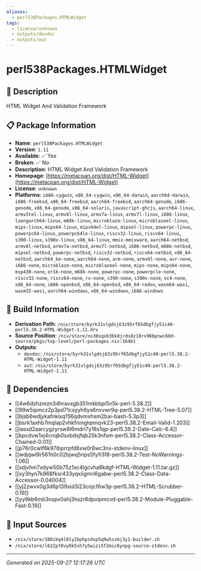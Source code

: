 ```yaml
---
aliases:
  - perl538Packages.HTMLWidget
tags:
  - license/unknown
  - outputs/devdoc
  - outputs/out
---
```


# perl538Packages.HTMLWidget

## 📝 Description

HTML Widget And Validation Framework

## 📋 Package Information

- **Name**: `perl538Packages.HTMLWidget`
- **Version**: `1.11`
- **Available**: ✅ Yes
- **Broken**: ✅ No
- **Description**: HTML Widget And Validation Framework
- **Homepage**: [https://metacpan.org/dist/HTML-Widget](https://metacpan.org/dist/HTML-Widget)
- **License**: `unknown`
- **Platforms**: `i686-cygwin`, `x86_64-cygwin`, `x86_64-darwin`, `aarch64-darwin`, `i686-freebsd`, `x86_64-freebsd`, `aarch64-freebsd`, `aarch64-genode`, `i686-genode`, `x86_64-genode`, `x86_64-solaris`, `javascript-ghcjs`, `aarch64-linux`, `armv5tel-linux`, `armv6l-linux`, `armv7a-linux`, `armv7l-linux`, `i686-linux`, `loongarch64-linux`, `m68k-linux`, `microblaze-linux`, `microblazeel-linux`, `mips-linux`, `mips64-linux`, `mips64el-linux`, `mipsel-linux`, `powerpc-linux`, `powerpc64-linux`, `powerpc64le-linux`, `riscv32-linux`, `riscv64-linux`, `s390-linux`, `s390x-linux`, `x86_64-linux`, `mmix-mmixware`, `aarch64-netbsd`, `armv6l-netbsd`, `armv7a-netbsd`, `armv7l-netbsd`, `i686-netbsd`, `m68k-netbsd`, `mipsel-netbsd`, `powerpc-netbsd`, `riscv32-netbsd`, `riscv64-netbsd`, `x86_64-netbsd`, `aarch64_be-none`, `aarch64-none`, `arm-none`, `armv6l-none`, `avr-none`, `i686-none`, `microblaze-none`, `microblazeel-none`, `mips-none`, `mips64-none`, `msp430-none`, `or1k-none`, `m68k-none`, `powerpc-none`, `powerpcle-none`, `riscv32-none`, `riscv64-none`, `rx-none`, `s390-none`, `s390x-none`, `vc4-none`, `x86_64-none`, `i686-openbsd`, `x86_64-openbsd`, `x86_64-redox`, `wasm64-wasi`, `wasm32-wasi`, `aarch64-windows`, `x86_64-windows`, `i686-windows`

## 🔧 Build Information

- **Derivation Path**: `/nix/store/byrk31vlgdsj63z95rf65dbgfjy51c40-perl5.38.2-HTML-Widget-1.11.drv`
- **Source Position**: `/nix/store/ns30sqxb36k8jrds8z18rv96bpnwc60d-source/pkgs/top-level/perl-packages.nix:16461`
- **Outputs**:
  - `devdoc`:  `/nix/store/byrk31vlgdsj63z95rf65dbgfjy51c40-perl5.38.2-HTML-Widget-1.11`
  - `out`:  `/nix/store/byrk31vlgdsj63z95rf65dbgfjy51c40-perl5.38.2-HTML-Widget-1.11`

## 🔗 Dependencies

- [[4w6dzhzmzn34hravxgb351mkbbpi5n5k-perl-5.38.2]]
- [[99w5ipmcz2p3pd71csyyh6ys6nvvwr9q-perl5.38.2-HTML-Tree-5.07]]
- [[bjsb6wdjykafnkixq156qdvmxhsm2bai-bash-5.3p3]]
- [[bsrk1axhb7mqlap2vhkfnmglqnnqvk23-perl5.38.2-Email-Valid-1.203]]
- [[iasxd2aarcygzyrsw8l6mdri7y18s1qp-perl5.38.2-Date-Calc-6.4]]
- [[kpcdvw1xj4cnqb0sxbdsjfqb25k3nfsm-perl5.38.2-Class-Accessor-Chained-0.01]]
- [[p76r0cwlf6k97ibprrpfd8xw0r8wc3nx-stdenv-linux]]
- [[wdjqwl9r561h0c02bjwq5nps5fyfi3f8-perl5.38.2-Test-NoWarnings-1.06]]
- [[xdjvhm7xdyw50b75z1xc4lgcvha8kdgf-HTML-Widget-1.11.tar.gz]]
- [[xy3hyn7k968fksr433yqxiigmri6gabw-perl5.38.2-Class-Data-Accessor-0.04004]]
- [[yj2zwvx0g3d6p139xid3i23cnjcf6w3p-perl5.38.2-HTML-Scrubber-0.19]]
- [[yy9kb6mb3nspv0ahj3hszr8dpvipmcvd-perl5.38.2-Module-Pluggable-Fast-0.19]]

## 📁 Input Sources

- `/nix/store/380ibq4l01y2bphpsdxp5q9w5szmj3y1-builder.sh`
- `/nix/store/l622p70vy8k5sh7y5wizi5f2mic6ynpg-source-stdenv.sh`

---
*Generated on 2025-09-27 12:17:26 UTC*
